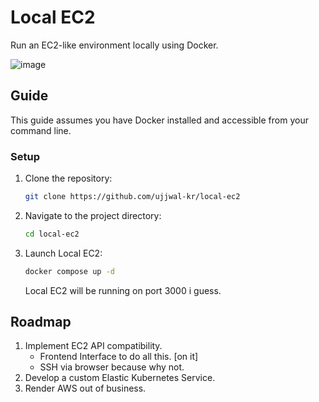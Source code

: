 # Local EC2

Run an EC2-like environment locally using Docker.

![image](https://github.com/user-attachments/assets/eca758ae-cc12-4356-9472-87fe897ebd2a)


## Guide

This guide assumes you have Docker installed and accessible from your command line.

### Setup

1. Clone the repository:
   ```bash
   git clone https://github.com/ujjwal-kr/local-ec2
   ```

2. Navigate to the project directory:
   ```bash
   cd local-ec2
   ```

3. Launch Local EC2:
   ```bash
   docker compose up -d
   ```

   Local EC2 will be running on port 3000 i guess.

## Roadmap

1. Implement EC2 API compatibility.
   - Frontend Interface to do all this. [on it]
   - SSH via browser because why not.
2. Develop a custom Elastic Kubernetes Service.
3. Render AWS out of business.
